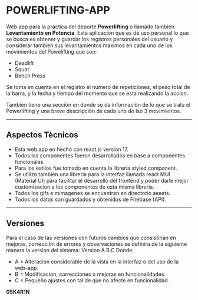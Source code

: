 # POWERLIFTING-APP

Web app para la practica del deporte **Powerlifting** o llamado tambien **Levantamiento en Potencia**.
Esta aplicacion que es de uso personal lo que se busca es obtener y guardar los registros personales del usuario y considerar 
tambien sus levantamientos maximos en cada uno de los movimientos del Powelifting que son:

* Deadlift
* Squat
* Bench Press

Se toma en cuenta en el registro el numero de repeticiones, el peso total de la barra, y la fecha y tiempo 
del momento que se esta realizando la accion.

Tambien tiene una secciòn en donde se da informaciòn de lo que se trata el Powerlifting y una breve descripciòn de cada uno de lso 3 movimientos.
***
## Aspectos Tècnicos
 - Esta web app en hecho con react.js version 17.
 - Todos los componentes fueron desarrollados en base a componentes funcionales
 - Para los estilos fue tomado en cuenta la libreria styled component.
 - Se utilizo tambien una libreria para la interfaz llamada react MUI (Material UI) para facilitar el desarrollo del frontend y poder darle mejor customizacion a los componentes de esta misma libreria.
 - Todos los gifs  e mimagenes se encuentran en directorio aseets.
 - Todos los datos son guardados y obtenidos de Firebase (API).
***
## Versiones
Para el caso de las versiones con futuros cambios que consistirian en mejoras, correcciòn de errores y observaciones se definira de la siguiente manera la version del sistema:
Version A.B.C
Donde:
 - A = Alteracion considerable de la vista en la interfaz o del uso de la web-app.
 - B = Modificacion, correcciones o mejoras en funcionalidades.
 - C = Pequeño ajustes con tal de que no afecte en funcionalidad.

**05K4R1N**
